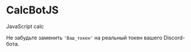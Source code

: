 # CalcBotJS
JavaScript calc

Не забудьте заменить `'Ваш_токен'` на реальный токен вашего Discord-бота.
